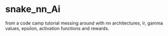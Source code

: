 # snake_nn_Ai
from a code camp tutorial messing around with nn architectures, lr, gamma values, epsilon, activation functions and rewards.
